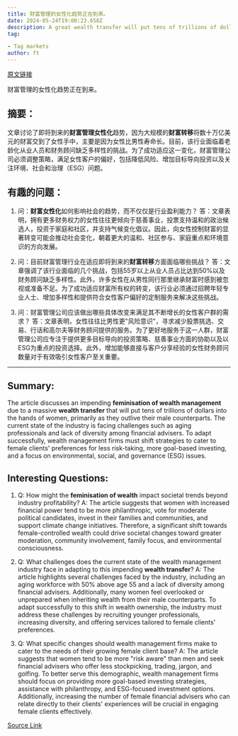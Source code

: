 ```yaml
---
title: 财富管理的女性化趋势正在到来。
date: 2024-05-24T19:00:23.658Z
description: A great wealth transfer will put tens of trillions of dollars into the hands of women
tag: 

- Tag markets
author: ft
---
```


[原文链接](https://ft.com/content/b08a5699-4402-4a74-a5e7-502ea318ad3e)

财富管理的女性化趋势正在到来。

## 摘要：
文章讨论了即将到来的**财富管理女性化**趋势，因为大规模的**财富转移**将数十万亿美元的财富交到了女性手中，主要是因为女性比男性寿命长。目前，该行业面临着老龄化从业人员和财务顾问缺乏多样性的挑战。为了成功适应这一变化，财富管理公司必须调整策略，满足女性客户的偏好，包括降低风险、增加目标导向投资以及关注环境、社会和治理（ESG）问题。

## 有趣的问题：

1. 问：**财富女性化**如何影响社会的趋势，而不仅仅是行业盈利能力？
   答：文章表明，拥有更多财务权力的女性往往更倾向于慈善事业，投票支持温和的政治候选人，投资于家庭和社区，并支持气候变化倡议。因此，向女性控制财富的显著转变可能会推动社会变化，朝着更大的温和、社区参与、家庭重点和环境意识的方向发展。

2. 问：目前财富管理行业在适应即将到来的**财富转移**方面面临哪些挑战？
   答：文章强调了该行业面临的几个挑战，包括55岁以上从业人员占比达到50%以及财务顾问缺乏多样性。此外，许多女性在从男性同行那里继承财富时感到被忽视或准备不足。为了成功适应财富所有权的转变，该行业必须通过招聘年轻专业人士、增加多样性和提供符合女性客户偏好的定制服务来解决这些挑战。

3. 问：财富管理公司应该做出哪些具体改变来满足其不断增长的女性客户群的需求？
   答：文章表明，女性往往比男性更"风险意识"，寻求减少股票挑选、交易、行话和高尔夫等财务顾问提供的服务。为了更好地服务于这一人群，财富管理公司应专注于提供更多目标导向的投资策略、慈善事业方面的协助以及以ESG为重点的投资选择。此外，增加能够直接与客户分享经验的女性财务顾问数量对于有效吸引女性客户至关重要。

---

## Summary:
The article discusses an impending **feminisation of wealth management** due to a massive **wealth transfer** that will put tens of trillions of dollars into the hands of women, primarily as they outlive their male counterparts. The current state of the industry is facing challenges such as aging professionals and lack of diversity among financial advisers. To adapt successfully, wealth management firms must shift strategies to cater to female clients' preferences for less risk-taking, more goal-based investing, and a focus on environmental, social, and governance (ESG) issues.

## Interesting Questions:
1. Q: How might the **feminisation of wealth** impact societal trends beyond industry profitability?
   A: The article suggests that women with increased financial power tend to be more philanthropic, vote for moderate political candidates, invest in their families and communities, and support climate change initiatives. Therefore, a significant shift towards female-controlled wealth could drive societal changes toward greater moderation, community involvement, family focus, and environmental consciousness.

2. Q: What challenges does the current state of the wealth management industry face in adapting to this impending **wealth transfer**?
   A: The article highlights several challenges faced by the industry, including an aging workforce with 50% above age 55 and a lack of diversity among financial advisers. Additionally, many women feel overlooked or unprepared when inheriting wealth from their male counterparts. To adapt successfully to this shift in wealth ownership, the industry must address these challenges by recruiting younger professionals, increasing diversity, and offering services tailored to female clients' preferences.

3. Q: What specific changes should wealth management firms make to cater to the needs of their growing female client base?
   A: The article suggests that women tend to be more "risk aware" than men and seek financial advisers who offer less stockpicking, trading, jargon, and golfing. To better serve this demographic, wealth management firms should focus on providing more goal-based investing strategies, assistance with philanthropy, and ESG-focused investment options. Additionally, increasing the number of female financial advisers who can relate directly to their clients' experiences will be crucial in engaging female clients effectively.

[Source Link](https://ft.com/content/b08a5699-4402-4a74-a5e7-502ea318ad3e)

